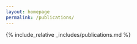 ```yaml
---
layout: homepage
permalink: /publications/
---
```


{% include_relative _includes/publications.md %} 
